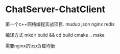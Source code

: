 # ChatServer-ChatClient
第一个c++网络编程实战项目. muduo json nginx redis

编译方式
mkdir build && cd build
cmake ..
make

需要nginx的tcp负载均衡
